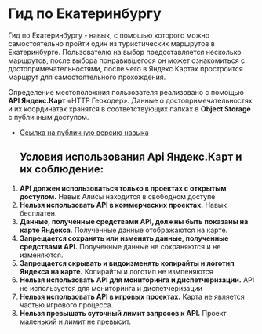 # Гид по Екатеринбургу
Гид по Екатеринбургу - навык, с помошью которого можно самостоятельно пройти один из туристических маршрутов в Екатеринбурге. Пользователю на выбор предоставляется несколько маршрутов, после выбора понравившегося он может ознакомиться с достопримечательностями, после чего в Яндекс Картах простроится маршрут для самостоятельного прохождения.

Определение местоположния пользователя реализовано с помощью **API Яндекс.Карт** «HTTP Геокодер». Данные о достопримечательностях и их координатах хранятся в соответствующих папках в **Object Storage** с публичным доступом.

- [Ссылка на публичную версию навыка](https://alice.ya.ru/s/3939d2f2-4583-4de4-a934-03782c7e715d)

<ol><h2>Условия использования Api Яндекс.Карт и их соблюдение:</h2>
<li><b>API должен использоваться только в проектах с открытым доступом.</b> Навык Алисы находится в свободном доступе</li>
<li><b>Нельзя использовать API в коммерческих проектах.</b> Навык бесплатен.</li>

<li><b>Данные, полученные средствами API, должны быть показаны на карте Яндекса</b>. Полученные данные отображаются на карте.</li>

<li><b>Запрещается сохранять или изменять данные, полученные средствами API.</b> Полученные данные не сохраняются и не изменяются.</li>

<li><b>Запрещается скрывать и видоизменять копирайты и логотип Яндекса на карте.</b> Копирайты и логотип не измпеняются</li>

<li><b>Нельзя использовать API для мониторинга и диспетчеризации.</b> API не используется для мониторинга и диспетчеризации</li>

<li><b>Нельзя использовать API в игровых проектах.</b> Карта не является частью игрового процесса.</li>

<li><b>Нельзя превышать суточный лимит запросов к API.</b> Проект маленький и лимит не превысит.</li>

</ol>
